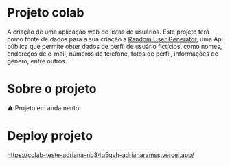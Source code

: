 # Projeto colab 
A criação de uma aplicação web de listas de usuários.
Este projeto terá como fonte de dados para a sua criação a [Random User Generator](https://randomuser.me/ "RANDOM USER"), uma Api pública  que permite obter dados de perfil de usuário fictícios, como nomes, endereços de e-mail, números de telefone, fotos de perfil, informações de gênero, entre outros.


# Sobre o projeto
⚠️ Projeto em andamento


# Deploy projeto
https://colab-teste-adriana-nb34q5gvh-adrianaramss.vercel.app/
